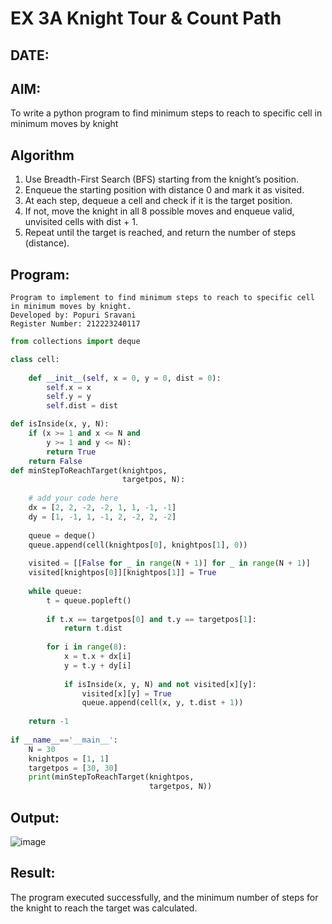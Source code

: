 # EX 3A Knight Tour & Count Path
## DATE:
## AIM:
To write a python program to find minimum steps to reach to specific cell in minimum moves by knight


## Algorithm
1. Use Breadth-First Search (BFS) starting from the knight’s position.  
2. Enqueue the starting position with distance 0 and mark it as visited.
3. At each step, dequeue a cell and check if it is the target position.
4. If not, move the knight in all 8 possible moves and enqueue valid, unvisited cells with dist + 1.
5. Repeat until the target is reached, and return the number of steps (distance).

## Program:
```
Program to implement to find minimum steps to reach to specific cell in minimum moves by knight.
Developed by: Popuri Sravani
Register Number: 212223240117
```
```python
from collections import deque

class cell:
     
    def __init__(self, x = 0, y = 0, dist = 0):
        self.x = x
        self.y = y
        self.dist = dist

def isInside(x, y, N):
    if (x >= 1 and x <= N and
        y >= 1 and y <= N):
        return True
    return False
def minStepToReachTarget(knightpos,
                         targetpos, N):
     
    # add your code here
    dx = [2, 2, -2, -2, 1, 1, -1, -1]
    dy = [1, -1, 1, -1, 2, -2, 2, -2]
    
    queue = deque()
    queue.append(cell(knightpos[0], knightpos[1], 0))
    
    visited = [[False for _ in range(N + 1)] for _ in range(N + 1)]
    visited[knightpos[0]][knightpos[1]] = True
    
    while queue:
        t = queue.popleft()
        
        if t.x == targetpos[0] and t.y == targetpos[1]:
            return t.dist
        
        for i in range(8):
            x = t.x + dx[i]
            y = t.y + dy[i]
            
            if isInside(x, y, N) and not visited[x][y]:
                visited[x][y] = True
                queue.append(cell(x, y, t.dist + 1))
    
    return -1
    
if __name__=='__main__':
    N = 30
    knightpos = [1, 1]
    targetpos = [30, 30]
    print(minStepToReachTarget(knightpos,
                               targetpos, N))

```

## Output:
![image](https://github.com/user-attachments/assets/8c25c97d-3d19-447c-9002-330e3eba2716)



## Result:
The program executed successfully, and the minimum number of steps for the knight to reach the target was calculated.
